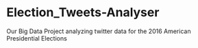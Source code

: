 # Election_Tweets-Analyser
Our Big Data Project analyzing twitter data for the 2016 American Presidential Elections
